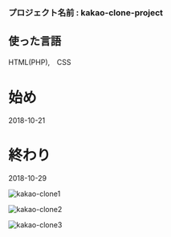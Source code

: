 ### プロジェクト名前 : kakao-clone-project
## 使った言語
HTML(PHP),　CSS
# 始め
2018-10-21
# 終わり
2018-10-29

![kakao-clone1](./imgs/kakao3.PNG)

![kakao-clone2](./imgs/kakao2.PNG)

![kakao-clone3](./imgs/kakao1.PNG)
